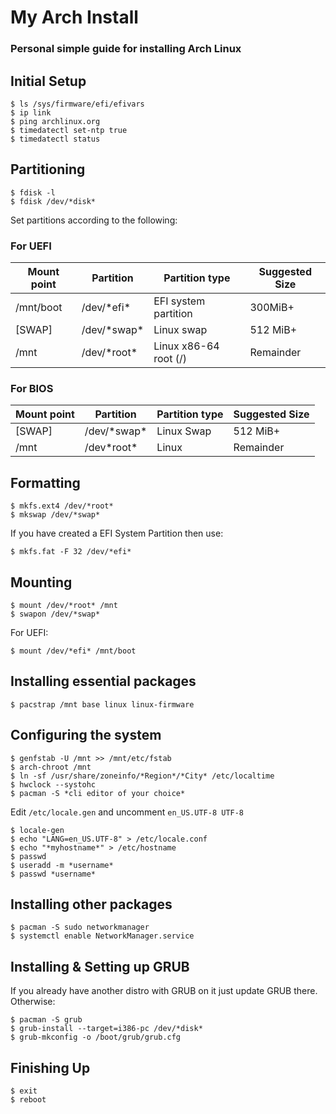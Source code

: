 # My Arch Install
### Personal simple guide for installing Arch Linux

## Initial Setup
```
$ ls /sys/firmware/efi/efivars
$ ip link
$ ping archlinux.org
$ timedatectl set-ntp true
$ timedatectl status
```

## Partitioning
```
$ fdisk -l
$ fdisk /dev/*disk*
```
Set partitions according to the following:
### For UEFI

|Mount point|Partition|Partition type|Suggested Size|
|-----------|---------|--------------|--------------|
|/mnt/boot  |/dev/\*efi\*|EFI system partition|300MiB+
|[SWAP]     |/dev/\*swap\*|Linux swap|512 MiB+
|/mnt       |/dev/\*root\*|Linux x86-64 root (/)|Remainder

### For BIOS
|Mount point|Partition|Partition type|Suggested Size|
|-----------|---------|--------------|--------------|
|[SWAP]     |/dev/\*swap\*|Linux Swap|512 MiB+
|/mnt       |/dev\*root\*|Linux|Remainder

## Formatting
```
$ mkfs.ext4 /dev/*root*
$ mkswap /dev/*swap*
```
If you have created a EFI System Partition then use:
```
$ mkfs.fat -F 32 /dev/*efi*
```

## Mounting
```
$ mount /dev/*root* /mnt
$ swapon /dev/*swap*
```
For UEFI:
```
$ mount /dev/*efi* /mnt/boot
```

## Installing essential packages
```
$ pacstrap /mnt base linux linux-firmware
```

## Configuring the system
```
$ genfstab -U /mnt >> /mnt/etc/fstab
$ arch-chroot /mnt
$ ln -sf /usr/share/zoneinfo/*Region*/*City* /etc/localtime
$ hwclock --systohc
$ pacman -S *cli editor of your choice*
```
Edit ```/etc/locale.gen``` and uncomment ```en_US.UTF-8 UTF-8```
```
$ locale-gen
$ echo "LANG=en_US.UTF-8" > /etc/locale.conf
$ echo "*myhostname*" > /etc/hostname
$ passwd
$ useradd -m *username*
$ passwd *username*
```

## Installing other packages
```
$ pacman -S sudo networkmanager
$ systemctl enable NetworkManager.service
```

## Installing & Setting up GRUB
If you already have another distro with GRUB on it just update GRUB there. Otherwise:
```
$ pacman -S grub
$ grub-install --target=i386-pc /dev/*disk*
$ grub-mkconfig -o /boot/grub/grub.cfg
```

## Finishing Up
```
$ exit
$ reboot
```

